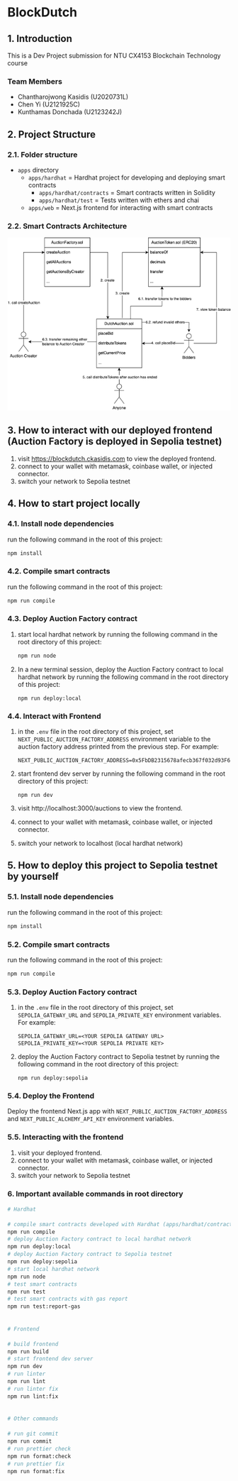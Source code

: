 # BlockDutch

## 1. Introduction

This is a Dev Project submission for NTU CX4153 Blockchain Technology course

### Team Members

- Chantharojwong Kasidis (U2020731L)
- Chen Yi (U2121925C)
- Kunthamas Donchada (U2123242J)

## 2. Project Structure

### 2.1. Folder structure

- `apps` directory
  - `apps/hardhat` = Hardhat project for developing and deploying smart contracts
    - `apps/hardhat/contracts` = Smart contracts written in Solidity
    - `apps/hardhat/test` = Tests written with ethers and chai
  - `apps/web` = Next.js frontend for interacting with smart contracts

### 2.2. Smart Contracts Architecture

![BlockDutch Smart Contracts](./BlockDutch_Architecture.png)

## 3. How to interact with our deployed frontend (Auction Factory is deployed in Sepolia testnet)

1. visit https://blockdutch.ckasidis.com to view the deployed frontend.
2. connect to your wallet with metamask, coinbase wallet, or injected connector.
3. switch your network to Sepolia testnet

## 4. How to start project locally

### 4.1. Install node dependencies

run the following command in the root of this project:

```sh
npm install
```

### 4.2. Compile smart contracts

run the following command in the root of this project:

```sh
npm run compile
```

### 4.3. Deploy Auction Factory contract

1.  start local hardhat network by running the following command in the root directory of this project:
    ```sh
    npm run node
    ```
2.  In a new terminal session, deploy the Auction Factory contract to local hardhat network by running the following command in the root directory of this project:
    ```
    npm run deploy:local
    ```

### 4.4. Interact with Frontend

1. in the `.env` file in the root directory of this project, set `NEXT_PUBLIC_AUCTION_FACTORY_ADDRESS` environment variable to the auction factory address printed from the previous step. For example:

   ```
   NEXT_PUBLIC_AUCTION_FACTORY_ADDRESS=0x5FbDB2315678afecb367f032d93F642f64180aa3
   ```

2. start frontend dev server by running the following command in the root directory of this project:
   ```
   npm run dev
   ```
3. visit http://localhost:3000/auctions to view the frontend.
4. connect to your wallet with metamask, coinbase wallet, or injected connector.
5. switch your network to localhost (local hardhat network)

## 5. How to deploy this project to Sepolia testnet by yourself

### 5.1. Install node dependencies

run the following command in the root of this project:

```sh
npm install
```

### 5.2. Compile smart contracts

run the following command in the root of this project:

```sh
npm run compile
```

### 5.3. Deploy Auction Factory contract

1. in the `.env` file in the root directory of this project, set `SEPOLIA_GATEWAY_URL` and `SEPOLIA_PRIVATE_KEY` environment variables. For example:
   ```
   SEPOLIA_GATEWAY_URL=<YOUR SEPOLIA GATEWAY URL>
   SEPOLIA_PRIVATE_KEY=<YOUR SEPOLIA PRIVATE KEY>
   ```
2. deploy the Auction Factory contract to Sepolia testnet by running the following command in the root directory of this project:
   ```
   npm run deploy:sepolia
   ```

### 5.4. Deploy the Frontend

Deploy the frontend Next.js app with `NEXT_PUBLIC_AUCTION_FACTORY_ADDRESS` and `NEXT_PUBLIC_ALCHEMY_API_KEY` environment variables.

### 5.5. Interacting with the frontend

1. visit your deployed frontend.
2. connect to your wallet with metamask, coinbase wallet, or injected connector.
3. switch your network to Sepolia testnet

### 6. Important available commands in root directory

```sh
# Hardhat

# compile smart contracts developed with Hardhat (apps/hardhat/contracts)
npm run compile
# deploy Auction Factory contract to local hardhat network
npm run deploy:local
# deploy Auction Factory contract to Sepolia testnet
npm run deploy:sepolia
# start local hardhat network
npm run node
# test smart contracts
npm run test
# test smart contracts with gas report
npm run test:report-gas


# Frontend

# build frontend
npm run build
# start frontend dev server
npm run dev
# run linter
npm run lint
# run linter fix
npm run lint:fix


# Other commands

# run git commit
npm run commit
# run prettier check
npm run format:check
# run prettier fix
npm run format:fix
```
